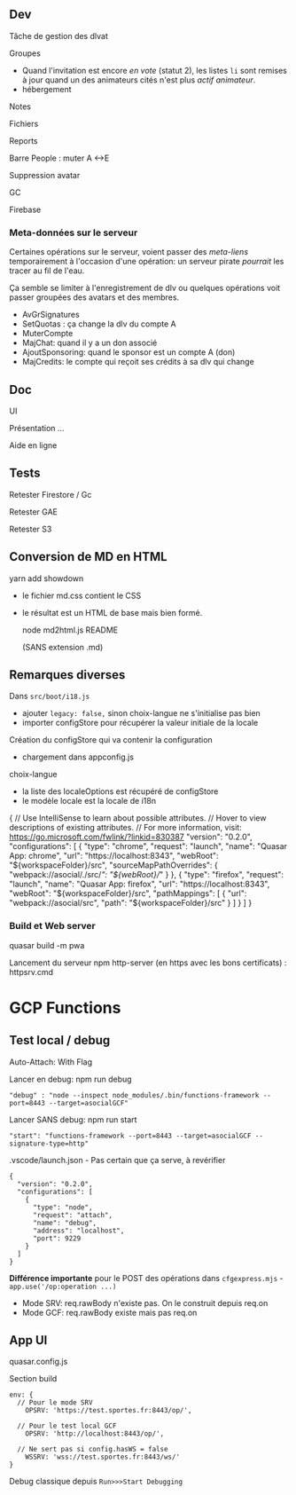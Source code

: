 ## Dev

Tâche de gestion des dlvat

Groupes
- Quand l'invitation est encore _en vote_ (statut 2), les listes `li` sont remises à jour quand un des animateurs cités n'est plus _actif animateur_.
- hébergement

Notes

Fichiers

Reports

Barre People : muter A <->E

Suppression avatar

GC

Firebase

### Meta-données sur le serveur
Certaines opérations sur le serveur, voient passer des _meta-liens_ temporairement à l'occasion d'une opération: un serveur pirate _pourrait_ les tracer au fil de l'eau.

Ça semble se limiter à l'enregistrement de dlv ou quelques opérations voit passer groupées des avatars et des membres.
- AvGrSignatures
- SetQuotas : ça change la dlv du compte A
- MuterCompte
- MajChat: quand il y a un don associé
- AjoutSponsoring: quand le sponsor est un compte A (don)
- MajCredits: le compte qui reçoit ses crédits à sa dlv qui change

## Doc
UI

Présentation ...

Aide en ligne

## Tests
Retester Firestore / Gc

Retester GAE

Retester S3

## Conversion de MD en HTML

  yarn add showdown

- le fichier md.css contient le CSS
- le résultat est un HTML de base mais bien formé.

    node md2html.js README
    
    (SANS extension .md)


## Remarques diverses
Dans `src/boot/i18.js` 
- ajouter `legacy: false,` sinon choix-langue ne s'initialise pas bien
- importer configStore pour récupérer la valeur initiale de la locale

Création du configStore qui va contenir la configuration
- chargement dans appconfig.js

choix-langue
- la liste des localeOptions est récupéré de configStore
- le modèle locale est la locale de i18n


{
  // Use IntelliSense to learn about possible attributes.
  // Hover to view descriptions of existing attributes.
  // For more information, visit: https://go.microsoft.com/fwlink/?linkid=830387
  "version": "0.2.0",
  "configurations": [
    {
      "type": "chrome",
      "request": "launch",
      "name": "Quasar App: chrome",
      "url": "https://localhost:8343",
      "webRoot": "${workspaceFolder}/src",
      "sourceMapPathOverrides": {
        "webpack://asocial/./src/*": "${webRoot}/*"
      }
    },
    {
      "type": "firefox",
      "request": "launch",
      "name": "Quasar App: firefox",
      "url": "https://localhost:8343",
      "webRoot": "${workspaceFolder}/src",
      "pathMappings": [
        {
          "url": "webpack://asocial/src",
          "path": "${workspaceFolder}/src"
        }
      ]
    }
  ]
}

### Build et Web server
quasar build -m pwa

Lancement du serveur npm http-server (en https avec les bons certificats) : httpsrv.cmd

# GCP Functions
## Test local / debug
Auto-Attach: With Flag

Lancer en debug: npm run debug

    "debug" : "node --inspect node_modules/.bin/functions-framework --port=8443 --target=asocialGCF"

Lancer SANS debug: npm run start

    "start": "functions-framework --port=8443 --target=asocialGCF --signature-type=http"

.vscode/launch.json - Pas certain que ça serve, à revérifier

    {
      "version": "0.2.0",
      "configurations": [
        {
          "type": "node",
          "request": "attach",
          "name": "debug",
          "address": "localhost",
          "port": 9229
        }
      ]
    }


**Différence importante** pour le POST des opérations dans `cfgexpress.mjs` - `app.use('/op:operation ...)`
- Mode SRV: req.rawBody n'existe pas. On le construit depuis req.on
- Mode GCF: req.rawBody existe mais pas req.on

## App UI
quasar.config.js

Section build

    env: {
      // Pour le mode SRV
        OPSRV: 'https://test.sportes.fr:8443/op/',

      // Pour le test local GCF
        OPSRV: 'http://localhost:8443/op/',

      // Ne sert pas si config.hasWS = false  
        WSSRV: 'wss://test.sportes.fr:8443/ws/'
    }

Debug classique depuis `Run>>>Start Debugging`
